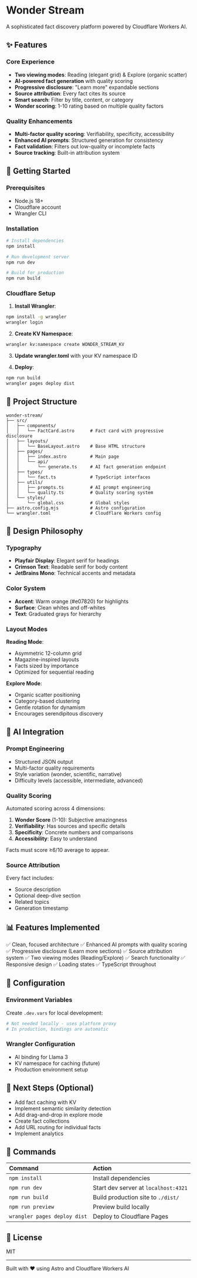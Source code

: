 # Wonder Stream

A sophisticated fact discovery platform powered by Cloudflare Workers AI.

## ✨ Features

### Core Experience
- **Two viewing modes**: Reading (elegant grid) & Explore (organic scatter)
- **AI-powered fact generation** with quality scoring
- **Progressive disclosure**: "Learn more" expandable sections
- **Source attribution**: Every fact cites its source
- **Smart search**: Filter by title, content, or category
- **Wonder scoring**: 1-10 rating based on multiple quality factors

### Quality Enhancements
- **Multi-factor quality scoring**: Verifiability, specificity, accessibility
- **Enhanced AI prompts**: Structured generation for consistency
- **Fact validation**: Filters out low-quality or incomplete facts
- **Source tracking**: Built-in attribution system

## 🚀 Getting Started

### Prerequisites
- Node.js 18+
- Cloudflare account
- Wrangler CLI

### Installation

```bash
# Install dependencies
npm install

# Run development server
npm run dev

# Build for production
npm run build
```

### Cloudflare Setup

1. **Install Wrangler**:
```bash
npm install -g wrangler
wrangler login
```

2. **Create KV Namespace**:
```bash
wrangler kv:namespace create WONDER_STREAM_KV
```

3. **Update wrangler.toml** with your KV namespace ID

4. **Deploy**:
```bash
npm run build
wrangler pages deploy dist
```

## 📁 Project Structure

```
wonder-stream/
├── src/
│   ├── components/
│   │   └── FactCard.astro      # Fact card with progressive disclosure
│   ├── layouts/
│   │   └── BaseLayout.astro    # Base HTML structure
│   ├── pages/
│   │   ├── index.astro         # Main page
│   │   └── api/
│   │       └── generate.ts     # AI fact generation endpoint
│   ├── types/
│   │   └── fact.ts             # TypeScript interfaces
│   ├── utils/
│   │   ├── prompts.ts          # AI prompt engineering
│   │   └── quality.ts          # Quality scoring system
│   └── styles/
│       └── global.css          # Global styles
├── astro.config.mjs            # Astro configuration
└── wrangler.toml               # Cloudflare Workers config
```

## 🎨 Design Philosophy

### Typography
- **Playfair Display**: Elegant serif for headings
- **Crimson Text**: Readable serif for body content
- **JetBrains Mono**: Technical accents and metadata

### Color System
- **Accent**: Warm orange (#e07820) for highlights
- **Surface**: Clean whites and off-whites
- **Text**: Graduated grays for hierarchy

### Layout Modes

**Reading Mode**:
- Asymmetric 12-column grid
- Magazine-inspired layouts
- Facts sized by importance
- Optimized for sequential reading

**Explore Mode**:
- Organic scatter positioning
- Category-based clustering
- Gentle rotation for dynamism
- Encourages serendipitous discovery

## 🤖 AI Integration

### Prompt Engineering
- Structured JSON output
- Multi-factor quality requirements
- Style variation (wonder, scientific, narrative)
- Difficulty levels (accessible, intermediate, advanced)

### Quality Scoring
Automated scoring across 4 dimensions:
1. **Wonder Score** (1-10): Subjective amazingness
2. **Verifiability**: Has sources and specific details
3. **Specificity**: Concrete numbers and comparisons
4. **Accessibility**: Easy to understand

Facts must score ≥6/10 average to appear.

### Source Attribution
Every fact includes:
- Source description
- Optional deep-dive section
- Related topics
- Generation timestamp

## 📊 Features Implemented

✅ Clean, focused architecture
✅ Enhanced AI prompts with quality scoring
✅ Progressive disclosure (Learn more sections)
✅ Source attribution system
✅ Two viewing modes (Reading/Explore)
✅ Search functionality
✅ Responsive design
✅ Loading states
✅ TypeScript throughout

## 🔧 Configuration

### Environment Variables
Create `.dev.vars` for local development:

```bash
# Not needed locally - uses platform proxy
# In production, bindings are automatic
```

### Wrangler Configuration
- AI binding for Llama 3
- KV namespace for caching (future)
- Production environment setup

## 🎯 Next Steps (Optional)

- Add fact caching with KV
- Implement semantic similarity detection
- Add drag-and-drop in explore mode
- Create fact collections
- Add URL routing for individual facts
- Implement analytics

## 📝 Commands

| Command | Action |
| :--- | :--- |
| `npm install` | Install dependencies |
| `npm run dev` | Start dev server at `localhost:4321` |
| `npm run build` | Build production site to `./dist/` |
| `npm run preview` | Preview build locally |
| `wrangler pages deploy dist` | Deploy to Cloudflare Pages |

## 📝 License

MIT

---

Built with ❤️ using Astro and Cloudflare Workers AI
